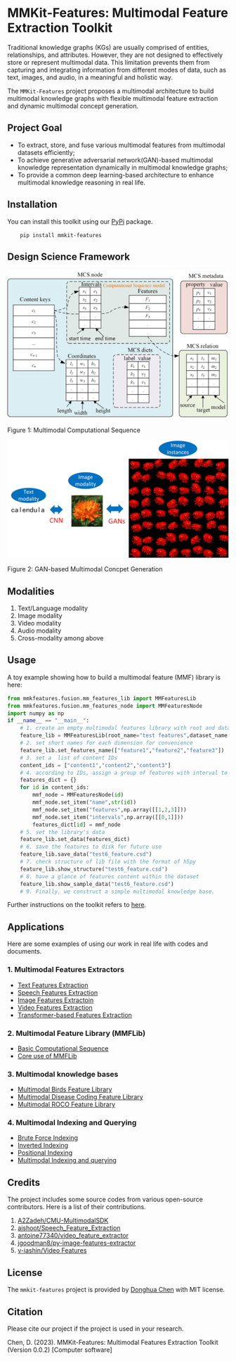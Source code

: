 # MMKit-Features: Multimodal Feature Extraction Toolkit

Traditional knowledge graphs (KGs) are usually comprised of entities, relationships, and attributes. However, they are not designed to effectively store or represent multimodal data. This limitation prevents them from capturing and integrating information from different modes of data, such as text, images, and audio, in a meaningful and holistic way.

The `MMKit-Features` project proposes a multimodal architecture to build multimodal knowledge graphs with flexible multimodal feature extraction and dynamic multimodal concept generation. 

## Project Goal
- To extract, store, and fuse various multimodal features from multimodal datasets efficiently;
- To achieve generative adversarial network(GAN)-based multimodal knowledge representation dynamically in multimodal knowledge graphs;
- To provide a common deep learning-based architecture to enhance multimodal knowledge reasoning in real life. 

## Installation

You can install this toolkit using our [PyPi](https://pypi.org/project/mmkit-features/) package. 

```
    pip install mmkit-features
```

## Design Science Framework

![Multimodal Computational Sequence](doc/images/multimodal-computational-sequence.jpg)

Figure 1: Multimodal Computational Sequence

![GAN-based Multimodal Concept Generation](doc/images/gan-based-cross-modal-generation.jpg)

Figure 2: GAN-based Multimodal Concpet Generation

## Modalities

1. Text/Language modality
2. Image modality
3. Video modality
4. Audio modality
5. Cross-modality among above

## Usage
A toy example showing how to build a multimodal feature (MMF) library is here:

```python
from mmkfeatures.fusion.mm_features_lib import MMFeaturesLib
from mmkfeatures.fusion.mm_features_node import MMFeaturesNode
import numpy as np
if __name__ == "__main__":
    # 1. create an empty multimodal features library with root and dataset names
    feature_lib = MMFeaturesLib(root_name="test features",dataset_name = "test_features")
    # 2. set short names for each dimension for convenience
    feature_lib.set_features_name(["feature1","feature2","feature3"])
    # 3. set a  list of content IDs
    content_ids = ["content1","content2","content3"]
    # 4. according to IDs, assign a group of features with interval to corresponding content ID
    features_dict = {}
    for id in content_ids:
        mmf_node = MMFeaturesNode(id)
        mmf_node.set_item("name",str(id))
        mmf_node.set_item("features",np.array([[1,2,3]]))
        mmf_node.set_item("intervals",np.array([[0,1]]))
        features_dict[id] = mmf_node
    # 5. set the library's data
    feature_lib.set_data(features_dict)
    # 6. save the features to disk for future use
    feature_lib.save_data("test6_feature.csd")
    # 7. check structure of lib file with the format of h5py
    feature_lib.show_structure("test6_feature.csd")
    # 8. have a glance of features content within the dataset
    feature_lib.show_sample_data("test6_feature.csd")
    # 9. Finally, we construct a simple multimodal knowledge base. 
```

Further instructions on the toolkit refers to [here](https://github.com/dhchenx/mmkit-features/tree/main/doc). 


## Applications

Here are some examples of using our work in real life with codes and documents. 

### 1. Multimodal Features Extractors

- [Text Features Extraction](doc/text_features_extraction.md)
- [Speech Features Extraction](doc/speech_features_extraction.md)
- [Image Features Extractoin](doc/image_features_extraction.md)
- [Video Features Extraction](doc/video_features_extraction.md)
- [Transformer-based Features Extraction](src/mmkfeatures/transformer/README.md)

### 2. Multimodal Feature Library (MMFLib)

- [Basic Computational Sequence](doc/simple_computational_seq_use.md)
- [Core use of MMFLib](doc/multimodal_features_library.md)

### 3. Multimodal knowledge bases

- [Multimodal Birds Feature Library](doc/example_bird_library.md)
- [Multimodal Disease Coding Feature Library](doc/example_icd11_library.md)
- [Multimodal ROCO Feature Library](examples/roco_lib/step1_create_lib_roco.py)

### 4. Multimodal Indexing and Querying

- [Brute Force Indexing](examples/birds_features_lib/step3_use_index.py)
- [Inverted Indexing](examples/birds_features_lib/step3_use_index.py)
- [Positional Indexing](examples/birds_features_lib/step3_use_index.py)
- [Multimodal Indexing and querying](examples/birds_features_lib/evaluate/)

## Credits

The project includes some source codes from various open-source contributors. Here is a list of their contributions. 

1. [A2Zadeh/CMU-MultimodalSDK](https://github.com/A2Zadeh/CMU-MultimodalSDK)
2. [aishoot/Speech_Feature_Extraction](https://github.com/aishoot/Speech_Feature_Extraction)
3. [antoine77340/video_feature_extractor](https://github.com/antoine77340/video_feature_extractor)
4. [jgoodman8/py-image-features-extractor](https://github.com/jgoodman8/py-image-features-extractor)
5. [v-iashin/Video Features](https://v-iashin.github.io/video_features/)

## License

The `mmkit-features` project is provided by [Donghua Chen](https://github.com/dhchenx) with MIT license. 

## Citation

Please cite our project if the project is used in your research. 

Chen, D. (2023). MMKit-Features: Multimodal Features Extraction Toolkit (Version 0.0.2) [Computer software]

